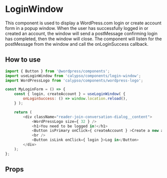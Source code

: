# LoginWindow

This component is used to display a WordPress.com login or create account form in a popup window.
When the user has successfully logged in or created an account, the window will send a postMessage confirming login has completed, then the window will close. 
The component will listen for the postMessage from the window and call the onLoginSuccess callback.

## How to use

```js
import { Button } from '@wordpress/components';
import useLoginWindow from 'calypso/components/login-window';
import WordPressLogo from 'calypso/components/wordpress-logo';

const MyLoginForm = () => {
	const { login, createAccount } = useLoginWindow( {
		onLoginSuccess: () => window.location.reload(),
	} );

	return (
		<div className="reader-join-conversation-dialog__content">
			<WordPressLogo size={ 32 } />
			<h1>You need to be logged in!</h1>
			<Button	isPrimary onClick={ createAccount } >Create a new account</Button>
			<br />
			<Button isLink onClick={ login }>Log in</Button>
		</div>
	);
};
```

## Props

